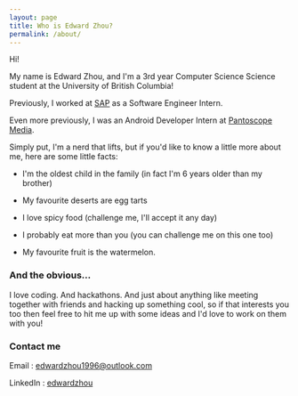 ```yaml
---
layout: page
title: Who is Edward Zhou?
permalink: /about/
---
```


Hi!

My name is Edward Zhou, and I'm a 3rd year Computer Science Science student at the University of British Columbia!

Previously, I worked at [SAP](http://go.sap.com/) as a Software Engineer Intern.

Even more previously, I was an Android Developer Intern at [Pantoscope Media](http://www.scopephotos.com/#/main).

Simply put, I'm a nerd that lifts, but if you'd like to know a little more about me, here are
some little facts:

- I'm the oldest child in the family (in fact I'm 6 years older than my brother)

- My favourite deserts are egg tarts

- I love spicy food (challenge me, I'll accept it any day)

- I probably eat more than you (you can challenge me on this one too)

- My favourite fruit is the watermelon.

### And the obvious...
I love coding.
And hackathons.
And just about anything like meeting together with friends and hacking up something cool, so if that interests you too then feel free to hit me up with some ideas and I'd love to work on them with you!

### Contact me

Email : [edwardzhou1996@outlook.com](mailto:email@domain.com)

LinkedIn : [edwardzhou](https://www.linkedin.com/in/edwardzhou96)